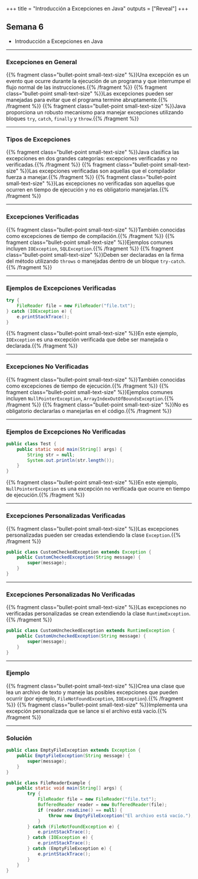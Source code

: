 +++
title = "Introducción a Excepciones en Java"
outputs = ["Reveal"]
+++

## Semana 6

- Introducción a Excepciones en Java

---

### Excepciones en General

{{% fragment class="bullet-point small-text-size" %}}Una excepción es un evento que ocurre durante la ejecución de un programa y que interrumpe el flujo normal de las instrucciones.{{% /fragment %}}
{{% fragment class="bullet-point small-text-size" %}}Las excepciones pueden ser manejadas para evitar que el programa termine abruptamente.{{% /fragment %}}
{{% fragment class="bullet-point small-text-size" %}}Java proporciona un robusto mecanismo para manejar excepciones utilizando bloques `try`, `catch`, `finally` y `throw`.{{% /fragment %}}

---

### Tipos de Excepciones

{{% fragment class="bullet-point small-text-size" %}}Java clasifica las excepciones en dos grandes categorías: excepciones verificadas y no verificadas.{{% /fragment %}}
{{% fragment class="bullet-point small-text-size" %}}Las excepciones verificadas son aquellas que el compilador fuerza a manejar.{{% /fragment %}}
{{% fragment class="bullet-point small-text-size" %}}Las excepciones no verificadas son aquellas que ocurren en tiempo de ejecución y no es obligatorio manejarlas.{{% /fragment %}}

---

### Excepciones Verificadas

{{% fragment class="bullet-point small-text-size" %}}También conocidas como excepciones de tiempo de compilación.{{% /fragment %}}
{{% fragment class="bullet-point small-text-size" %}}Ejemplos comunes incluyen `IOException`, `SQLException`.{{% /fragment %}}
{{% fragment class="bullet-point small-text-size" %}}Deben ser declaradas en la firma del método utilizando `throws` o manejadas dentro de un bloque `try-catch`.{{% /fragment %}}

---

### Ejemplos de Excepciones Verificadas

```java
try {
    FileReader file = new FileReader("file.txt");
} catch (IOException e) {
    e.printStackTrace();
}
```

{{% fragment class="bullet-point small-text-size" %}}En este ejemplo, `IOException` es una excepción verificada que debe ser manejada o declarada.{{% /fragment %}}

---

### Excepciones No Verificadas

{{% fragment class="bullet-point small-text-size" %}}También conocidas como excepciones de tiempo de ejecución.{{% /fragment %}}
{{% fragment class="bullet-point small-text-size" %}}Ejemplos comunes incluyen `NullPointerException`, `ArrayIndexOutOfBoundsException`.{{% /fragment %}}
{{% fragment class="bullet-point small-text-size" %}}No es obligatorio declararlas o manejarlas en el código.{{% /fragment %}}

---

### Ejemplos de Excepciones No Verificadas

```java
public class Test {
    public static void main(String[] args) {
        String str = null;
        System.out.println(str.length());
    }
}
```
{{% fragment class="bullet-point small-text-size" %}}En este ejemplo, `NullPointerException` es una excepción no verificada que ocurre en tiempo de ejecución.{{% /fragment %}}

---

### Excepciones Personalizadas Verificadas

{{% fragment class="bullet-point small-text-size" %}}Las excepciones personalizadas pueden ser creadas extendiendo la clase `Exception`.{{% /fragment %}}
```java
public class CustomCheckedException extends Exception {
    public CustomCheckedException(String message) {
        super(message);
    }
}
```

---

### Excepciones Personalizadas No Verificadas

{{% fragment class="bullet-point small-text-size" %}}Las excepciones no verificadas personalizadas se crean extendiendo la clase `RuntimeException`.{{% /fragment %}}

```java
public class CustomUncheckedException extends RuntimeException {
    public CustomUncheckedException(String message) {
        super(message);
    }
}
```

---

### Ejemplo

{{% fragment class="bullet-point small-text-size" %}}Crea una clase que lea un archivo de texto y maneje las posibles excepciones que pueden ocurrir (por ejemplo, `FileNotFoundException`, `IOException`).{{% /fragment %}}
{{% fragment class="bullet-point small-text-size" %}}Implementa una excepción personalizada que se lance si el archivo está vacío.{{% /fragment %}}

---

### Solución

```java
public class EmptyFileException extends Exception {
    public EmptyFileException(String message) {
        super(message);
    }
}

public class FileReaderExample {
    public static void main(String[] args) {
        try {
            FileReader file = new FileReader("file.txt");
            BufferedReader reader = new BufferedReader(file);
            if (reader.readLine() == null) {
                throw new EmptyFileException("El archivo está vacío.");
            }
        } catch (FileNotFoundException e) {
            e.printStackTrace();
        } catch (IOException e) {
            e.printStackTrace();
        } catch (EmptyFileException e) {
            e.printStackTrace();
        }
    }
}
```


